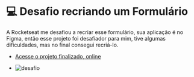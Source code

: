 # 💻 Desafio recriando um Formulário

A Rocketseat me desafiou a recriar esse formulário, sua aplicação é no Figma, então esse projeto foi desafiador para mim, tive algumas dificuldades, mas no final consegui recriá-lo.

- [Acesse o projeto finalizado, online](https://pablonicolino.github.io/Form-Mentoria/)

- ![desafio](![image](https://github.com/PabloNicolino/Form-Mentoria/assets/103440908/624aa4b1-d7cd-4262-afe2-08f5d5fabe33)
)
